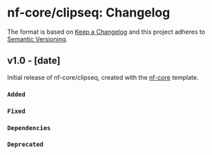 # nf-core/clipseq: Changelog

The format is based on [Keep a Changelog](https://keepachangelog.com/en/1.0.0/)
and this project adheres to [Semantic Versioning](https://semver.org/spec/v2.0.0.html).

## v1.0 - [date]

Initial release of nf-core/clipseq, created with the [nf-core](https://nf-co.re/) template.

### `Added`

### `Fixed`

### `Dependencies`

### `Deprecated`

